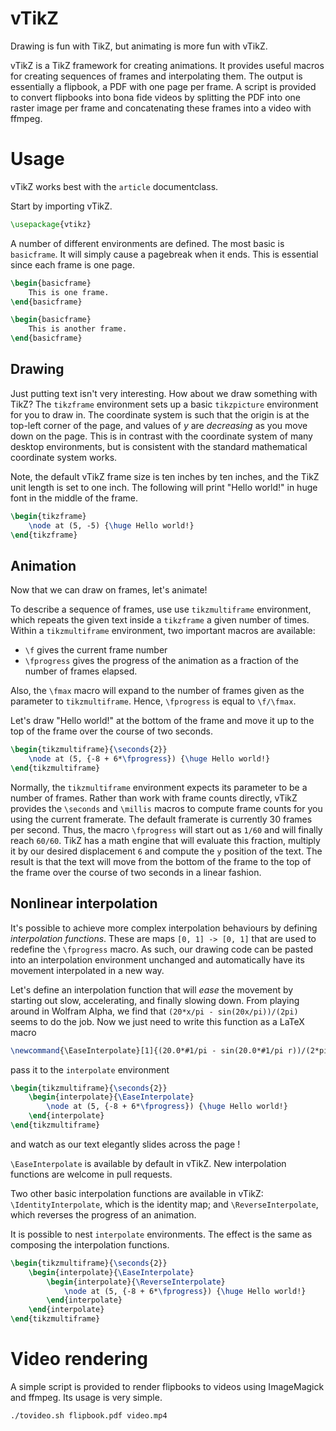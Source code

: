 vTikZ
=====

Drawing is fun with TikZ, but animating is more fun with vTikZ.

vTikZ is a TikZ framework for creating animations. It provides useful macros
for creating sequences of frames and interpolating them. The output is
essentially a flipbook, a PDF with one page per frame. A script is provided to
convert flipbooks into bona fide videos by splitting the PDF into one raster
image per frame and concatenating these frames into a video with ffmpeg.

Usage
=====

vTikZ works best with the `article` documentclass.

Start by importing vTikZ.

```tex
\usepackage{vtikz}
```

A number of different environments are defined. The most basic is `basicframe`.
It will simply cause a pagebreak when it ends. This is essential since each
frame is one page.

```tex
\begin{basicframe}
    This is one frame.
\end{basicframe}

\begin{basicframe}
    This is another frame.
\end{basicframe}
```

Drawing
-------

Just putting text isn't very interesting. How about we draw something with
TikZ? The `tikzframe` environment sets up a basic `tikzpicture` environment for
you to draw in. The coordinate system is such that the origin is at the
top-left corner of the page, and values of _y_ are _decreasing_ as you move
down on the page. This is in contrast with the coordinate system of many
desktop environments, but is consistent with the standard mathematical
coordinate system works.

Note, the default vTikZ frame size is ten inches by ten inches, and the TikZ
unit length is set to one inch. The following will print "Hello world!" in huge
font in the middle of the frame.

```tex
\begin{tikzframe}
    \node at (5, -5) {\huge Hello world!}
\end{tikzframe}
```

Animation
---------

Now that we can draw on frames, let's animate! 

To describe a sequence of frames, use use `tikzmultiframe` environment, which
repeats the given text inside a `tikzframe` a given number of times. Within a
`tikzmultiframe` environment, two important macros are available:

 * `\f` gives the current frame number
 * `\fprogress` gives the progress of the animation as a fraction of the number
   of frames elapsed.

Also, the `\fmax` macro will expand to the number of frames given as the
parameter to `tikzmultiframe`. Hence, `\fprogress` is equal to `\f/\fmax`.

Let's draw "Hello world!" at the bottom of the frame and move it up to the top
of the frame over the course of two seconds.

```tex
\begin{tikzmultiframe}{\seconds{2}}
    \node at (5, {-8 + 6*\fprogress}) {\huge Hello world!}
\end{tikzmultiframe}
```

Normally, the `tikzmultiframe` environment expects its parameter to be a number
of frames. Rather than work with frame counts directly, vTikZ provides the
`\seconds` and `\millis` macros to compute frame counts for you using the
current framerate.
The default framerate is currently 30 frames per second.
Thus, the macro `\fprogress` will start out as `1/60` and will finally reach
`60/60`.
TikZ has a math engine that will evaluate this fraction, multiply it by our
desired displacement `6` and compute the `y` position of the text.
The result is that the text will move from the bottom of the frame to the top
of the frame over the course of two seconds in a linear fashion.

Nonlinear interpolation
-----------------------

It's possible to achieve more complex interpolation behaviours by defining
_interpolation functions_. These are maps `[0, 1] -> [0, 1]` that are used to
redefine the `\fprogress` macro. As such, our drawing code can be pasted into
an interpolation environment unchanged and automatically have its movement
interpolated in a new way.

Let's define an interpolation function that will _ease_ the movement by
starting out slow, accelerating, and finally slowing down.
From playing around in Wolfram Alpha, we find that
`(20*x/pi - sin(20x/pi))/(2pi)` seems to do the job.
Now we just need to write this function as a LaTeX macro

```tex
\newcommand{\EaseInterpolate}[1]{(20.0*#1/pi - sin(20.0*#1/pi r))/(2*pi)}
```
pass it to the `interpolate` environment
```tex
\begin{tikzmultiframe}{\seconds{2}}
    \begin{interpolate}{\EaseInterpolate}
        \node at (5, {-8 + 6*\fprogress}) {\huge Hello world!}
    \end{interpolate}
\end{tikzmultiframe}
```
and watch as our text elegantly slides across the page !

`\EaseInterpolate` is available by default in vTikZ. New interpolation
functions are welcome in pull requests.

Two other basic interpolation functions are available in vTikZ:
`\IdentityInterpolate`, which is the identity map; and `\ReverseInterpolate`,
which reverses the progress of an animation.

It is possible to nest `interpolate` environments. The effect is the same as
composing the interpolation functions.

```tex
\begin{tikzmultiframe}{\seconds{2}}
    \begin{interpolate}{\EaseInterpolate}
        \begin{interpolate}{\ReverseInterpolate}
            \node at (5, {-8 + 6*\fprogress}) {\huge Hello world!}
        \end{interpolate}
    \end{interpolate}
\end{tikzmultiframe}
```

Video rendering
===============

A simple script is provided to render flipbooks to videos using ImageMagick and
ffmpeg. Its usage is very simple.

```bash
./tovideo.sh flipbook.pdf video.mp4
```
